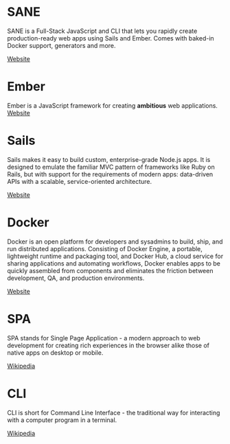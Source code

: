 # SANE

SANE is a Full-Stack JavaScript and CLI that lets you rapidly create production-ready web apps using Sails and Ember. Comes with baked-in Docker support, generators and more.

[Website](http://sanestack.com/)

# Ember

Ember is a JavaScript framework for creating **ambitious** web applications.
[Website](http://emberjs.com)

# Sails

Sails makes it easy to build custom, enterprise-grade Node.js apps. It is designed to emulate the familiar MVC pattern of frameworks like Ruby on Rails, but with support for the requirements of modern apps: data-driven APIs with a scalable, service-oriented architecture.

[Website](http://sailsjs.org/#!/)

# Docker

Docker is an open platform for developers and sysadmins to build, ship, and run distributed applications. Consisting of Docker Engine, a portable, lightweight runtime and packaging tool, and Docker Hub, a cloud service for sharing applications and automating workflows, Docker enables apps to be quickly assembled from components and eliminates the friction between development, QA, and production environments.

[Website](http://docker.com/)

# SPA

SPA stands for Single Page Application - a modern approach to web development for creating rich experiences in the browser alike those of native apps on desktop or mobile.

[Wikipedia](http://en.wikipedia.org/wiki/Single-page_application)

# CLI

CLI is short for Command Line Interface - the traditional way for interacting with a computer program in a terminal.

[Wikipedia](http://en.wikipedia.org/wiki/Command-line_interface)
